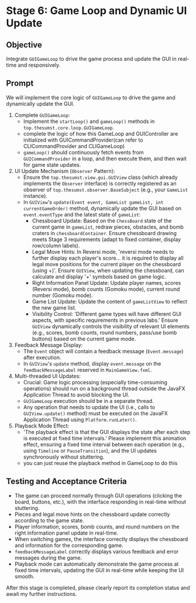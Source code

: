# Stage 6: Game Loop and Dynamic UI Update

## Objective

Integrate `GUIGameLoop` to drive the game process and update the GUI in real-time and responsively.

## Prompt

We will implement the core logic of `GUIGameLoop` to drive the game and dynamically update the GUI.

1.  Complete `GUIGameLoop`:
    * Implement the `startLoop()` and `gameLoop()` methods in `top.thesumst.core.loop.GUIGameLoop`.
    * complete the logic of how this GameLoop and GUIController are initialized with GUICommandProvider(can refer to CLICommandProvider and CLIGameLoop)
    * `gameLoop()` should continuously fetch events from `GUICommandProvider` in a loop, and then execute them, and then wait for game state updates.
2.  UI Update Mechanism (`Observer` Pattern):
    * Ensure the `top.thesumst.view.gui.GUIView` class (which already implements the `Observer` interface) is correctly registered as an observer of `top.thesumst.observer.BaseSubject` (e.g., your `GameList` instance).
    * In `GUIView`'s `update(Event event, GameList gameList, int currentGameOrder)` method, dynamically update the GUI based on `event.eventType` and the latest state of `gameList`:
        * Chessboard Update: Based on the `ChessBoard` state of the current game in `gameList`, redraw pieces, obstacles, and bomb craters in `chessboardContainer`. Ensure chessboard drawing meets Stage 3 requirements (adapt to fixed container, display row/column labels).
        * Legal Move Hints: In Reversi mode, 'reversi mode needs to further display each player's score... it is required to display all legal move positions for the current player on the chessboard (using +)'. Ensure `GUIView`, when updating the chessboard, can calculate and display '+' symbols based on game logic.
        * Right Information Panel Update: Update player names, scores (Reversi mode), bomb counts (Gomoku mode), current round number (Gomoku mode).
        * Game List Update: Update the content of `gameListView` to reflect the new game list.
        * Visibility Control: 'Different game types will have different GUI aspects, with specific requirements in previous labs.' Ensure `GUIView` dynamically controls the visibility of relevant UI elements (e.g., scores, bomb counts, round numbers, pass/use bomb buttons) based on the current game mode.
3.  Feedback Message Display:
    * The `Event` object will contain a feedback message (`Event.message`) after execution.
    * In `GUIView`'s `update` method, display `event.message` on the `feedbackMessageLabel` reserved in `MainGameView.fxml`.
4.  Multi-threaded UI Updates:
    * Crucial: Game logic processing (especially time-consuming operations) should run on a background thread outside the JavaFX Application Thread to avoid blocking the UI.
    * `GUIGameLoop` execution should be in a separate thread.
    * Any operation that needs to update the UI (i.e., calls to `GUIView.update()` method) must be executed on the JavaFX Application Thread using `Platform.runLater()`.
5.  Playback Mode Effect: 
    * 'The playback effect is that the GUI displays the state after each step is executed at fixed time intervals.' Please implement this animation effect, ensuring a fixed time interval between each operation (e.g., using `Timeline` or `PauseTransition`), and the UI updates synchronously without stuttering.
    * you can just reuse the playback method in GameLoop to do this


## Testing and Acceptance Criteria
* The game can proceed normally through GUI operations (clicking the board, buttons, etc.), with the interface responding in real-time without stuttering.
* Pieces and legal move hints on the chessboard update correctly according to the game state.
* Player information, scores, bomb counts, and round numbers on the right information panel update in real-time.
* When switching games, the interface correctly displays the chessboard and information for the corresponding game.
* `feedbackMessageLabel` correctly displays various feedback and error messages during the game.
* Playback mode can automatically demonstrate the game process at fixed time intervals, updating the GUI in real-time while keeping the UI smooth.

After this stage is completed, please clearly report its completion status and await my further instructions.